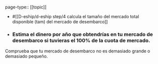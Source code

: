 page-type:: [[topic]]

- #[[D-eship/d-eship step/4 calcula el tamaño del mercado total disponible (tam) del mercado de desembarco]]

- ### Estima el dinero por año que obtendrías en tu mercado de desembarco si tuvieras el 100% de la cuota de mercado.

Comprueba que tu mercado de desembarco no es demasiado grande o demasiado pequeño.



